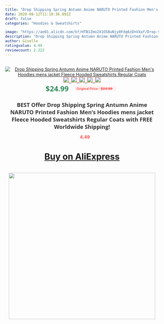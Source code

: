 ```yaml
---
title: "Drop Shipping Spring Antumn Anime NARUTO Printed Fashion Men's Hoodies mens jacket Fleece Hooded Sweatshirts Regular Coats"
date: 2020-08-12T11:10:36.892Z
draft: false
categories: "Hoodies & Sweatshirts"

image: "https://ae01.alicdn.com/kf/HTB1Zmo2X1OSBuNjy0Fdq6zDnVXaf/Drop-Shipping-Spring-Antumn-Anime-NARUTO-Printed-Fashion-Men-s-Hoodies-mens-jacket-Fleece-Hooded-Sweatshirts.jpg"
description: "Drop Shipping Spring Antumn Anime NARUTO Printed Fashion Men's Hoodies mens jacket Fleece Hooded Sweatshirts Regular Coats"
author: Giselle
ratingvalue: 4.49
reviewcount: 2.222
---
```

<br>
<div style="text-align: center;">
<a href="https://s.click.aliexpress.com/e/_AoqOTT" target="_blank" rel="nofollow noopener noreferrer"><img alt="Drop Shipping Spring Antumn Anime NARUTO Printed Fashion Men's Hoodies mens jacket Fleece Hooded Sweatshirts Regular Coats" class="magnifier-image" src="https://ae01.alicdn.com/kf/HTB1Zmo2X1OSBuNjy0Fdq6zDnVXaf/Drop-Shipping-Spring-Antumn-Anime-NARUTO-Printed-Fashion-Men-s-Hoodies-mens-jacket-Fleece-Hooded-Sweatshirts.jpg_640x640.jpg">
<br>
<img style="border:1px solid salmon" src="https://ae01.alicdn.com/kf/HTB1Zmo2X1OSBuNjy0Fdq6zDnVXaf/Drop-Shipping-Spring-Antumn-Anime-NARUTO-Printed-Fashion-Men-s-Hoodies-mens-jacket-Fleece-Hooded-Sweatshirts.jpg_120x120.jpg">&nbsp;&nbsp;<img style="border:1px solid salmon" src="https://ae01.alicdn.com/kf/HTB1FlaJanJYBeNjy1zeq6yhzVXaz/Drop-Shipping-Spring-Antumn-Anime-NARUTO-Printed-Fashion-Men-s-Hoodies-mens-jacket-Fleece-Hooded-Sweatshirts.jpg_120x120.jpg">&nbsp;&nbsp;<img style="border:1px solid salmon" src="https://ae01.alicdn.com/kf/HTB1Tjg3X1uSBuNjy1Xcq6AYjFXa2/Drop-Shipping-Spring-Antumn-Anime-NARUTO-Printed-Fashion-Men-s-Hoodies-mens-jacket-Fleece-Hooded-Sweatshirts.jpg_120x120.jpg">&nbsp;&nbsp;<img style="border:1px solid salmon" src="https://ae01.alicdn.com/kf/HTB1sDmbXA7mBKNjSZFyq6zydFXaE/Drop-Shipping-Spring-Antumn-Anime-NARUTO-Printed-Fashion-Men-s-Hoodies-mens-jacket-Fleece-Hooded-Sweatshirts.jpg_120x120.jpg">&nbsp;&nbsp;<img style="border:1px solid salmon" src="https://ae01.alicdn.com/kf/HTB1aXeMantYBeNjy1Xdq6xXyVXam/Drop-Shipping-Spring-Antumn-Anime-NARUTO-Printed-Fashion-Men-s-Hoodies-mens-jacket-Fleece-Hooded-Sweatshirts.jpg_120x120.jpg"></a></div><br0>
<div style="text-align: center;"><span style="background-color: white; border: 0px; box-sizing: border-box; color: seagreen; display: inline-block; font-family: &quot;open sans&quot; , &quot;arial&quot; , &quot;helvetica&quot; , sans-serif , &quot;heiti&quot;; font-size: 24px; font-stretch: inherit; font-weight: 700; line-height: inherit; margin: 0px 10px 0px 0px; padding: 0px; vertical-align: middle;">$24.99 </span>
<span style="background: rgb(255 , 241 , 241); border-radius: 3px; border: 0px; box-sizing: border-box; color: #ff4747; display: inline-block; font-family: inherit; font-size: 12px; font-stretch: inherit; font-style: inherit; font-variant: inherit; font-weight: 600; line-height: inherit; margin: 0px; padding: 2px 5px; transform: scale(0.9); vertical-align: middle;">Original Price : <b style="text-decoration: line-through;">$24.99 </b> &nbsp;&nbsp;</span></div>
<h1 style="color: #333333; display: inline-block; font-family: &quot;open sans&quot; , &quot;arial&quot; , &quot;helvetica&quot; , sans-serif , &quot;heiti&quot;; font-size: 18px; font-stretch: inherit; font-weight: 700; text-align: center;">BEST Offer Drop Shipping Spring Antumn Anime NARUTO Printed Fashion Men's Hoodies mens jacket Fleece Hooded Sweatshirts Regular Coats with FREE Worldwide Shipping!</h1>
<div style="color: #ff4747; text-align: center;">
<img src="https://4.bp.blogspot.com/-M0ZcTcb-5uY/XleCXlxnR4I/AAAAAAAAAEc/OrjgMkXV1oMQFaCRZj5HQwOCBcu3w1FegCPcBGAYYCw/s1600/star.png" style="height: 15px;">&nbsp;<b>4.49</b></div>
<div class="button_cont" align="center"><a class="buynow_a" href="https://s.click.aliexpress.com/e/_AoqOTT" target="_blank" rel="nofollow noopener noreferrer"><H1>Buy on AliExpress</H1></a></div><br>
<div class="separator" style="clear: both; text-align: center;">
<img src="https://lh3.googleusercontent.com/-pTy5HemUv9M/XlePHvY0dAI/AAAAAAAAAE4/0nX5iRUoIWY8eMW9Dpxeirr157OZliDIgCLcBGAsYHQ/s1600/badge.gif" width="480">
</div>
